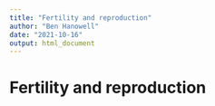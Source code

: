 ```yaml
---
title: "Fertility and reproduction"
author: "Ben Hanowell"
date: "2021-10-16"
output: html_document
---
```


# Fertility and reproduction
